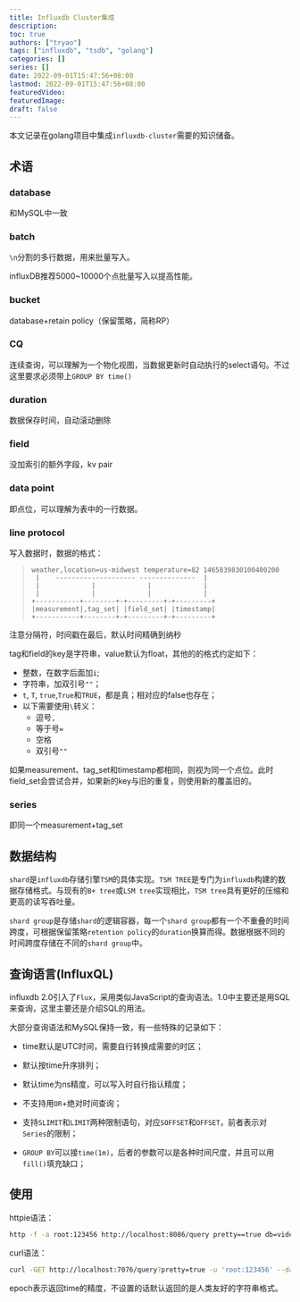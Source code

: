 ```yaml
---
title: Influxdb Cluster集成
description:
toc: true
authors: ["tryao"]
tags: ["influxdb", "tsdb", "golang"]
categories: []
series: []
date: 2022-09-01T15:47:56+08:00
lastmod: 2022-09-01T15:47:56+08:00
featuredVideo:
featuredImage:
draft: false
---
```


本文记录在golang项目中集成`influxdb-cluster`需要的知识储备。

## 术语

### database

和MySQL中一致

### batch

`\n`分割的多行数据，用来批量写入。

influxDB推荐5000~10000个点批量写入以提高性能。

### bucket

database+retain policy（保留策略，简称RP）

### CQ

连续查询，可以理解为一个物化视图，当数据更新时自动执行的select语句。不过这里要求必须带上`GROUP BY time()`

### duration

数据保存时间，自动滚动删除

### field

没加索引的额外字段，kv pair

### data point

即点位，可以理解为表中的一行数据。

### line protocol

写入数据时，数据的格式：

>```
>weather,location=us-midwest temperature=82 1465839830100400200
>  |    -------------------- --------------  |
>  |             |             |             |
>  |             |             |             |
>+-----------+--------+-+---------+-+---------+
>|measurement|,tag_set| |field_set| |timestamp|
>+-----------+--------+-+---------+-+---------+
>```

注意分隔符，时间戳在最后，默认时间精确到纳秒

tag和field的key是字符串，value默认为float，其他的的格式约定如下：

* 整数，在数字后面加`i`;
* 字符串，加双引号`""`；
* `t`, `T`, `true`,`True`和`TRUE`，都是真；相对应的false也存在；
* 以下需要使用`\`转义：
  * 逗号`,`
  * 等于号`=`
  * 空格` `
  * 双引号`""`

如果measurement、tag_set和timestamp都相同，则视为同一个点位。此时field_set会尝试合并，如果新的key与旧的重复，则使用新的覆盖旧的。

### series

即同一个measurement+tag_set

## 数据结构

`shard`是`influxdb`存储引擎`TSM`的具体实现。`TSM TREE`是专门为`influxdb`构建的数据存储格式。与现有的`B+ tree`或`LSM tree`实现相比，`TSM tree`具有更好的压缩和更高的读写吞吐量。

`shard group`是存储`shard`的逻辑容器，每一个`shard group`都有一个不重叠的时间跨度，可根据保留策略`retention policy`的`duration`换算而得。数据根据不同的时间跨度存储在不同的`shard group`中。

## 查询语言(InfluxQL)

influxdb 2.0引入了`Flux`，采用类似JavaScript的查询语法。1.0中主要还是用SQL来查询，这里主要还是介绍SQL的用法。

大部分查询语法和MySQL保持一致，有一些特殊的记录如下：

* time默认是UTC时间，需要自行转换成需要的时区；

* 默认按time升序排列；

* 默认time为ns精度，可以写入时自行指认精度；

* 不支持用`OR`+绝对时间查询；

* 支持`SLIMIT`和`LIMIT`两种限制语句，对应`SOFFSET`和`OFFSET`，前者表示对`Series`的限制；

* `GROUP BY`可以接`time(1m)`，后者的参数可以是各种时间尺度，并且可以用`fill()`填充缺口；


## 使用

httpie语法：

```bash
http -f -a root:123456 http://localhost:8086/query pretty==true db=videodb epoch=s q="select * from record where sip_id='34020000001310000003@42100000462007000103' and time>1667750400s limit 10"
```

curl语法：

```bash
curl -GET http://localhost:7076/query?pretty=true -u 'root:123456' --data-urlencode "db=videodb_test" --data-urlencode "q=SELECT * from record WHERE sip_id='34020000001310000008@42100000462007000145' AND time>=1667266200000ms"
```

epoch表示返回time的精度，不设置的话默认返回的是人类友好的字符串格式。
